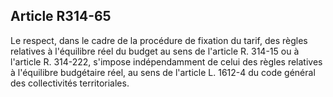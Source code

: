 ## Article R314-65

Le respect, dans le cadre de la procédure de fixation du tarif, des règles relatives à l'équilibre réel du
budget au sens de l'article R. 314-15 ou à l'article R. 314-222, s'impose indépendamment de celui des
règles relatives à l'équilibre budgétaire réel, au sens de l'article L. 1612-4 du code général des collectivités
territoriales.

